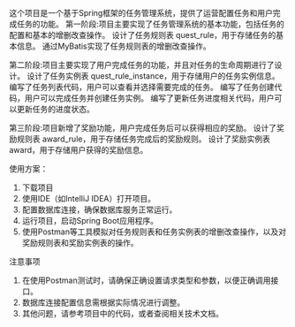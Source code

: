这个项目是一个基于Spring框架的任务管理系统，提供了运营配置任务和用户完成任务的功能。
第一阶段:项目主要实现了任务管理系统的基本功能，包括任务的配置和基本的增删改查操作。
设计了任务规则表 quest_rule，用于存储任务的基本信息。
通过MyBatis实现了任务规则表的增删改查操作。

第二阶段:项目主要实现了用户完成任务的功能，并且对任务的生命周期进行了设计。
设计了任务实例表 quest_rule_instance，用于存储用户的任务实例信息。
编写了任务列表代码，用户可以查看并选择需要完成的任务。
编写了任务创建代码，用户可以完成任务并创建任务实例。
编写了更新任务进度相关代码，用户可以更新任务的进度状态。

第三阶段:项目新增了奖励功能，用户完成任务后可以获得相应的奖励。
设计了奖励规则表 award_rule，用于存储任务完成后的奖励规则。
设计了奖励实例表 award，用于存储用户获得的奖励信息。

使用方案：
1. 下载项目
2. 使用IDE（如IntelliJ IDEA）打开项目。
3. 配置数据库连接，确保数据库服务正常运行。
4. 运行项目，启动Spring Boot应用程序。 
5. 使用Postman等工具模拟对任务规则表和任务实例表的增删改查操作，以及对奖励规则表和奖励实例表的操作。

注意事项
1. 在使用Postman测试时，请确保正确设置请求类型和参数，以便正确调用接口。
2. 数据库连接配置信息需根据实际情况进行调整。
3. 其他问题，请参考项目中的代码，或者查阅相关技术文档。